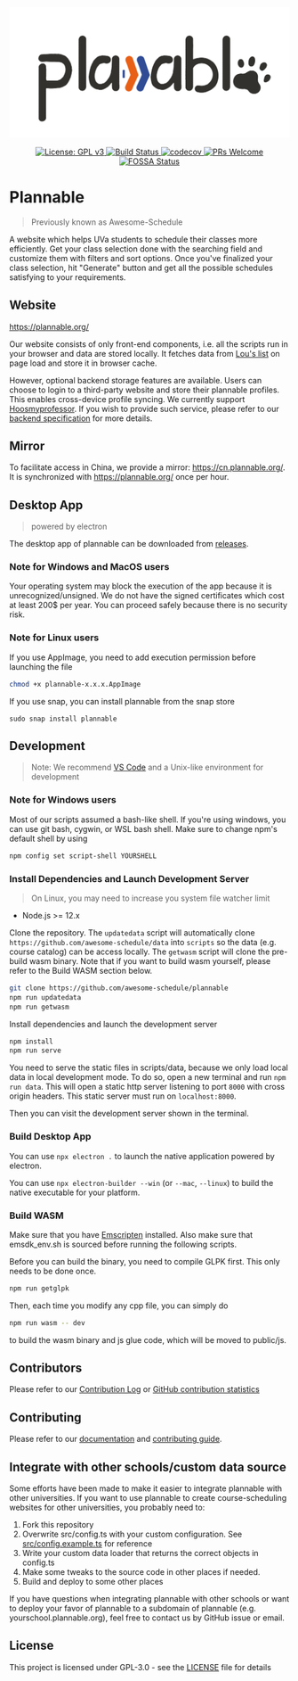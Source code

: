 <p align="center"><img src="./src/assets/cover.jpg" width="560px" alt="cover"/></p>

<p align="center">
    <a href="https://www.gnu.org/licenses/gpl-3.0" rel="nofollow">
        <img src="https://img.shields.io/badge/License-GPLv3-blue.svg" alt="License: GPL v3" />
    </a>
    <a href="https://travis-ci.com/github/awesome-schedule/plannable" rel="nofollow">
        <img src="https://travis-ci.com/awesome-schedule/plannable.svg?branch=master" alt="Build Status" />
    </a>
    <a href="https://codecov.io/gh/awesome-schedule/plannable" rel="nofollow">
        <img src="https://codecov.io/gh/awesome-schedule/plannable/branch/master/graph/badge.svg" alt="codecov" />
    </a>
    <a href="http://makeapullrequest.com" rel="nofollow">
        <img src="https://img.shields.io/badge/PRs-welcome-brightgreen.svg?style=flat-square" alt="PRs Welcome" />
    </a>
    <a href="https://app.fossa.io/projects/git%2Bgithub.com%2Fawesome-schedule%2Fplannable?ref=badge_shield"
        rel="nofollow">
        <img src="https://app.fossa.io/api/projects/git%2Bgithub.com%2Fawesome-schedule%2Fplannable.svg?type=shield"
            alt="FOSSA Status" />
    </a>
</p>

# Plannable

> Previously known as Awesome-Schedule

A website which helps UVa students to schedule their classes more efficiently. Get your class selection done with the searching field and customize them with filters and sort options. Once you've finalized your class selection, hit "Generate" button and get all the possible schedules satisfying to your requirements.

## Website

https://plannable.org/

Our website consists of only front-end components, i.e. all the scripts run in your browser and data are stored locally. It fetches data from [Lou's list](https://rabi.phys.virginia.edu/mySIS/CS2/) on page load and store it in browser cache.

However, optional backend storage features are available. Users can choose to login to a third-party website and store their plannable profiles. This enables cross-device profile syncing. We currently support [Hoosmyprofessor](https://match.msnatuva.org). If you wish to provide such service, please refer to our [backend specification](./docs/Backend%20Specification.md) for more details.

## Mirror

To facilitate access in China, we provide a mirror: https://cn.plannable.org/. It is synchronized with https://plannable.org/ once per hour.

## Desktop App

> powered by electron

The desktop app of plannable can be downloaded from [releases](https://github.com/awesome-schedule/plannable/releases).

### Note for Windows and MacOS users

Your operating system may block the execution of the app because it is unrecognized/unsigned. We do not have the signed certificates which cost at least 200\$ per year. You can proceed safely because there is no security risk.

### Note for Linux users

If you use AppImage, you need to add execution permission before launching the file

```bash
chmod +x plannable-x.x.x.AppImage
```

If you use snap, you can install plannable from the snap store

```
sudo snap install plannable
```

## Development

> Note: We recommend [VS Code](https://code.visualstudio.com/) and a Unix-like environment for development

### Note for Windows users

Most of our scripts assumed a bash-like shell. If you're using windows, you can use git bash, cygwin, or WSL bash shell. Make sure to change npm's default shell by using

```bash
npm config set script-shell YOURSHELL
```

### Install Dependencies and Launch Development Server

> On Linux, you may need to increase you system file watcher limit

-   Node.js >= 12.x

Clone the repository. The `updatedata` script will automatically clone `https://github.com/awesome-schedule/data` into `scripts` so the data (e.g. course catalog) can be access locally. The `getwasm` script will clone the pre-build wasm binary. Note that if you want to build wasm yourself, please refer to the Build WASM section below.

```bash
git clone https://github.com/awesome-schedule/plannable
npm run updatedata
npm run getwasm
```

Install dependencies and launch the development server

```bash
npm install
npm run serve
```

You need to serve the static files in scripts/data, because we only load local data in local development mode. To do so, open a new terminal and run `npm run data`. This will open a static http server listening to port `8000` with cross origin headers. This static server must run on `localhost:8000`.

Then you can visit the development server shown in the terminal.

### Build Desktop App

You can use `npx electron .` to launch the native application powered by electron.

You can use `npx electron-builder --win` (or `--mac`, `--linux`) to build the native executable for your platform.

### Build WASM

Make sure that you have [Emscripten](https://emscripten.org/docs/getting_started/downloads.html) installed. Also make sure that emsdk_env.sh is sourced before running the following scripts.

Before you can build the binary, you need to compile GLPK first. This only needs to be done once.

```bash
npm run getglpk
```

Then, each time you modify any cpp file, you can simply do

```bash
npm run wasm -- dev
```

to build the wasm binary and js glue code, which will be moved to public/js.

## Contributors

Please refer to our [Contribution Log](docs/Contribution.md) or [GitHub contribution statistics](https://github.com/OAHC2022/UVaAutoScheduler/graphs/contributors)

## Contributing

Please refer to our [documentation](docs/README.md) and [contributing guide](docs/CONTRIBUTING.md).

## Integrate with other schools/custom data source

Some efforts have been made to make it easier to integrate plannable with other universities. If you want to use plannable to create course-scheduling websites for other universities, you probably need to:

1. Fork this repository
2. Overwrite src/config.ts with your custom configuration. See [src/config.example.ts](src/config.example.ts) for reference
3. Write your custom data loader that returns the correct objects in config.ts
4. Make some tweaks to the source code in other places if needed.
5. Build and deploy to some other places

If you have questions when integrating plannable with other schools or want to deploy your favor of plannable to a subdomain of plannable (e.g. yourschool.plannable.org), feel free to contact us by GitHub issue or email.

## License

This project is licensed under GPL-3.0 - see the [LICENSE](LICENSE) file for details
